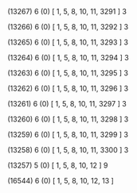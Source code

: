 (13267) 6 (0) [ 1, 5, 8, 10, 11, 3291 ] 3 


(13266) 6 (0) [ 1, 5, 8, 10, 11, 3292 ] 3 


(13265) 6 (0) [ 1, 5, 8, 10, 11, 3293 ] 3 


(13264) 6 (0) [ 1, 5, 8, 10, 11, 3294 ] 3 


(13263) 6 (0) [ 1, 5, 8, 10, 11, 3295 ] 3 


(13262) 6 (0) [ 1, 5, 8, 10, 11, 3296 ] 3 


(13261) 6 (0) [ 1, 5, 8, 10, 11, 3297 ] 3 


(13260) 6 (0) [ 1, 5, 8, 10, 11, 3298 ] 3 


(13259) 6 (0) [ 1, 5, 8, 10, 11, 3299 ] 3 


(13258) 6 (0) [ 1, 5, 8, 10, 11, 3300 ] 3 


(13257) 5 (0) [ 1, 5, 8, 10, 12 ] 9 


(16544) 6 (0) [ 1, 5, 8, 10, 12, 13 ]  


